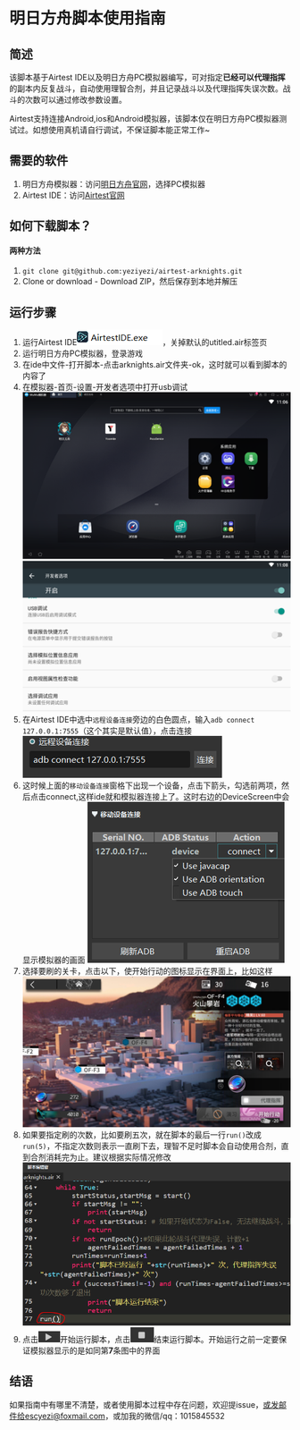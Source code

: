 # 明日方舟脚本使用指南
## 简述
该脚本基于Airtest IDE以及明日方舟PC模拟器编写，可对指定**已经可以代理指挥**的副本内反复战斗，自动使用理智合剂，并且记录战斗以及代理指挥失误次数。战斗的次数可以通过修改参数设置。

Airtest支持连接Android,ios和Android模拟器，该脚本仅在明日方舟PC模拟器测试过。如想使用真机请自行调试，不保证脚本能正常工作~
## 需要的软件
1. 明日方舟模拟器：访问[明日方舟官网](https://ak.hypergryph.com/index)，选择PC模拟器
2. Airtest IDE：访问[Airtest官网](http://airtest.netease.com/)
## 如何下载脚本？
#### 两种方法
1. ```git clone git@github.com:yeziyezi/airtest-arknights.git```
2. Clone or download - Download ZIP，然后保存到本地并解压 
## 运行步骤
1. 运行Airtest IDE![airtest-ide](readme-images/run-airtest.png)，关掉默认的utitled.air标签页
2. 运行明日方舟PC模拟器，登录游戏
3. 在ide中文件-打开脚本-点击arknights.air文件夹-ok，这时就可以看到脚本的内容了
4. 在模拟器-首页-设置-开发者选项中打开usb调试
![sys-setting](readme-images/sys-setting.png)
![open-usb-debug](readme-images/open-usb-debug.png)
5. 在Airtest IDE中选中```远程设备连接```旁边的白色圆点，输入```adb connect 127.0.0.1:7555```（这个其实是默认值），点击连接![remote-connect](readme-images/remote-connect.png)
6. 这时候上面的```移动设备连接```窗格下出现一个设备，点击下箭头，勾选前两项，然后点击connect,这样ide就和模拟器连接上了。这时右边的DeviceScreen中会显示模拟器的画面
![connect-adb](readme-images/connect-adb.png)
7. 选择要刷的关卡，点击以下，使开始行动的图标显示在界面上，比如这样
![readyToFight](readme-images/readyToFight.png)
8. 如果要指定刷的次数，比如要刷五次，就在脚本的最后一行```run()```改成```run(5)```，不指定次数则表示一直刷下去，理智不足时脚本会自动使用合剂，直到合剂消耗完为止。建议根据实际情况修改
![run-alter](readme-images/run-alter.png)
9. 点击![start](readme-images/start.png)开始运行脚本，点击![stop](readme-images/stop.png)结束运行脚本。开始运行之前一定要保证模拟器显示的是如同第**7**条图中的界面


## 结语
如果指南中有哪里不清楚，或者使用脚本过程中存在问题，欢迎提issue，或发邮件给escyezi@foxmail.com，或加我的微信/qq：1015845532